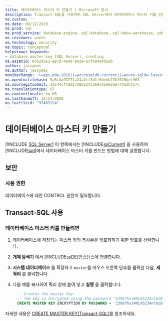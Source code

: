 ```yaml
---
title: 데이터베이스 마스터 키 만들기 | Microsoft 문서
description: Transact-SQL을 사용하여 SQL Server에서 데이터베이스 마스터 키를 만듭니다. 필요한 권한이 있어야 합니다.
ms.custom: ''
ms.date: 09/12/2019
ms.prod: sql
ms.prod_service: database-engine, sql-database, sql-data-warehouse, pdw
ms.reviewer: vanto
ms.technology: security
ms.topic: conceptual
helpviewer_keywords:
- database master key [SQL Server], creating
ms.assetid: 8cb24263-e97d-4e4d-9429-6cf494a4d5eb
author: jaszymas
ms.author: jaszymas
monikerRange: '>=aps-pdw-2016||=azuresqldb-current||=azure-sqldw-latest||>=sql-server-2016||>=sql-server-linux-2017||=azuresqldb-mi-current'
ms.openlocfilehash: 5a5c3a93771a24a2cf3d1f5debb77b7026bef963
ms.sourcegitcommit: 1a544cf4dd2720b124c3697d1e62ae7741db757c
ms.translationtype: HT
ms.contentlocale: ko-KR
ms.lasthandoff: 12/14/2020
ms.locfileid: "97463124"
---
```

# <a name="create-a-database-master-key"></a>데이터베이스 마스터 키 만들기

[!INCLUDE [SQL Server](../../../includes/applies-to-version/sql-asdb-asdbmi-asa-pdw.md)]
이 항목에서는 [!INCLUDE[ssCurrent](../../../includes/sscurrent-md.md)] 을 사용하여 [!INCLUDE[tsql](../../../includes/tsql-md.md)]에서 데이터베이스 마스터 키를 만드는 방법에 대해 설명합니다.

## <a name="security"></a>보안

### <a name="permissions"></a>사용 권한

데이터베이스에 대한 CONTROL 권한이 필요합니다.

## <a name="using-transact-sql"></a>Transact-SQL 사용

### <a name="to-create-a-database-master-key"></a>데이터베이스 마스터 키를 만들려면

1. 데이터베이스에 저장되는 마스터 키의 복사본을 암호화하기 위한 암호를 선택합니다.
2. **개체 탐색기** 에서 [!INCLUDE[ssDE](../../../includes/ssde-md.md)]인스턴스에 연결합니다.
3. **시스템 데이터베이스** 를 확장하고 `master`를 마우스 오른쪽 단추를 클릭한 다음, **새 쿼리** 를 클릭합니다.
4. 다음 예를 복사하여 쿼리 창에 붙여 넣고 **실행** 을 클릭합니다.

   ```sql
     -- Creates the master key.
     -- The key is encrypted using the password "23987hxJ#KL95234nl0zBe".  
     CREATE MASTER KEY ENCRYPTION BY PASSWORD = '23987hxJ#KL95234nl0zBe';  

   ```

자세한 내용은 [CREATE MASTER KEY&#40;Transact-SQL&#41;](../../../t-sql/statements/create-master-key-transact-sql.md)를 참조하세요.
